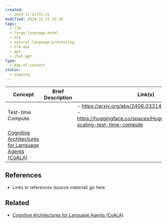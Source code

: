 ```yaml
---
created:
  - 2024-12-21T15:21
modified: 2024-12-21 15:26
tags:
  - llm
  - large-language-model
  - nlp
  - natural-language-processing
  - llm-ops
  - gpt
  - chat-gpt
type:
  - map-of-content
status:
  - ongoing
---
```


| Concept                                                                                                                 | Brief Description | Link(s)                                                                                                                |
| ----------------------------------------------------------------------------------------------------------------------- | ----------------- | ---------------------------------------------------------------------------------------------------------------------- |
| Test-time Compute                                                                                                       |                   | - https://arxiv.org/abs/2408.03314<br>- https://huggingface.co/spaces/HuggingFaceH4/blogpost-scaling-test-time-compute |
| [Cognitive Architectures for Language Agents (CoALA)](Cognitive%20Architectures%20for%20Language%20Agents%20(CoALA).md) |                   |                                                                                                                        |
## References
* Links to references (source material) go here
## Related
* [Cognitive Architectures for Language Agents (CoALA)](Cognitive%20Architectures%20for%20Language%20Agents%20(CoALA).md)